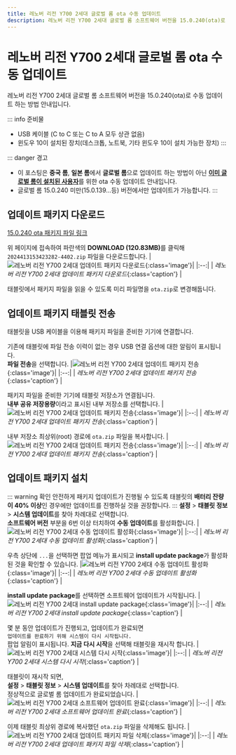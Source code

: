 ```yaml
---
title: 레노버 리전 Y700 2세대 글로벌 롬 ota 수동 업데이트
description: 레노버 리전 Y700 2세대 글로벌 롬 소프트웨어 버전을 15.0.240(ota)로 수동 업데이트 하는 방법 안내입니다.
---
```

# 레노버 리전 Y700 2세대 글로벌 롬 ota 수동 업데이트
레노버 리전 Y700 2세대 글로벌 롬 소프트웨어 버전을 15.0.240(ota)로 수동 업데이트 하는 방법 안내입니다.

::: info 준비물
* USB 케이블 (C to C 또는 C to A 모두 상관 없음)
* 윈도우 10이 설치된 장치(데스크톱, 노트북, 기타 윈도우 10이 설치 가능한 장치)
:::

::: danger 경고
* 이 포스팅은 **중국 롬**, **일본 롬**에서 **글로벌 롬**으로 업데이트 하는 방법이 아닌 <u>**이미 글로벌 롬이 설치된 사용자**</u>를 위한 ota 수동 업데이트 안내입니다.
* 글로벌 롬 15.0.240 미만(15.0.139...등) 버전에서만 업데이트가 가능합니다.
:::

## 업데이트 패키지 다운로드
[15.0.240 ota 패키지 파일 링크](https://www.mediafire.com/file/1og9uv89n170455/2024413153423282-4402.zip/file)

위 페이지에 접속하여 파란색의 <b>DOWNLOAD (120.83MB)</b>를 클릭해\
`2024413153423282-4402.zip` 파일을 다운로드합니다.
|![레노버 리전 Y700 2세대 업데이트 패키지 다운로드](./images/global-rom-update/download_01.webp){:class='image'}|
|:--:|
| *레노버 리전 Y700 2세대 업데이트 패키지 다운로드*{:class='caption'} |

태블릿에서 패키지 파일을 읽을 수 있도록 미리 파일명을 `ota.zip`로 변경해둡니다.

## 업데이트 패키지 태블릿 전송
태블릿을 USB 케이블을 이용해 패키지 파일을 준비한 기기에 연결합니다.

기존에 태블릿에 파일 전송 이력이 없는 경우 USB 연결 옵션에 대한 알림이 표시됩니다.\
**파일 전송**을 선택합니다.
|![레노버 리전 Y700 2세대 업데이트 패키지 전송](./images/global-rom-update/upload_01.webp){:class='image'}|
|:--:|
| *레노버 리전 Y700 2세대 업데이트 패키지 전송*{:class='caption'} |

패키지 파일을 준비한 기기에 태블릿 저장소가 연결됩니다.\
**내부 공유 저장용량**이라고 표시된 내부 저장소를 선택합니다. 
|![레노버 리전 Y700 2세대 업데이트 패키지 전송](./images/global-rom-update/upload_02.webp){:class='image'}|
|:--:|
| *레노버 리전 Y700 2세대 업데이트 패키지 전송*{:class='caption'} |

내부 저장소 최상위(root) 경로에 `ota.zip` 파일을 복사합니다.
|![레노버 리전 Y700 2세대 업데이트 패키지 전송](./images/global-rom-update/upload_03.webp){:class='image'}|
|:--:|
| *레노버 리전 Y700 2세대 업데이트 패키지 전송*{:class='caption'} |

## 업데이트 패키지 설치
::: warning 확인
안전하게 패키지 업데이트가 진행될 수 있도록 태블릿의 **배터리 잔량이 40% 이상**인 경우에만 업데이트를 진행하실 것을 권장합니다.
:::
**설정** > **태블릿 정보** > **시스템 업데이트**를 찾아 차례대로 선택합니다.\
**소프트웨어 버전** 부분을 6번 이상 터치하여 **수동 업데이트**를 활성화합니다.
|![레노버 리전 Y700 2세대 수동 업데이트 활성화](./images/global-rom-update/update_01.webp){:class='image'}|
|:--:|
| *레노버 리전 Y700 2세대 수동 업데이트 활성화*{:class='caption'} |

우측 상단에 `...`을 선택하면 팝업 메뉴가 표시되고 **install update package**가 활성화된 것을 확인할 수 있습니다.
|![레노버 리전 Y700 2세대 수동 업데이트 활성화](./images/global-rom-update/update_02.webp){:class='image'}|
|:--:|
| *레노버 리전 Y700 2세대 수동 업데이트 활성화*{:class='caption'} |

**install update package**를 선택하면 소프트웨어 업데이트가 시작됩니다.
|![레노버 리전 Y700 2세대 install update package](./images/global-rom-update/update_03.webp){:class='image'}|
|:--:|
| *레노버 리전 Y700 2세대 install update package*{:class='caption'} |

몇 분 동안 업데이트가 진행되고, 업데이트가 완료되면\
`업데이트를 완료하기 위해 시스템이 다시 시작됩니다.`\
팝업 알림이 표시됩니다. **지금 다시 시작**을 선택해 태블릿을 재시작 합니다.
|![레노버 리전 Y700 2세대 시스템 다시 시작](./images/global-rom-update/update_04.webp){:class='image'}|
|:--:|
| *레노버 리전 Y700 2세대 시스템 다시 시작*{:class='caption'} |

태블릿이 재시작 되면,\
**설정** > **태블릿 정보** > **시스템 업데이트**를 찾아 차례대로 선택합니다.\
정상적으로 글로벌 롬 업데이트가 완료되었습니다.
|![레노버 리전 Y700 2세대 소프트웨어 업데이트 완료](./images/global-rom-update/complete.webp){:class='image'}|
|:--:|
| *레노버 리전 Y700 2세대 소프트웨어 업데이트 완료*{:class='caption'} |

이제 태블릿 최상위 경로에 복사했던 `ota.zip` 파일을 삭제해도 됩니다.
|![레노버 리전 Y700 2세대 업데이트 패키지 파일 삭제](./images/global-rom-update/delete.webp){:class='image'}|
|:--:|
| *레노버 리전 Y700 2세대 업데이트 패키지 파일 삭제*{:class='caption'} |